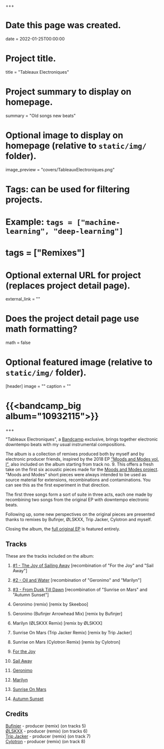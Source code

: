 +++
# Date this page was created.
date = 2022-01-25T00:00:00

# Project title.
title = "Tableaux Electroniques"

# Project summary to display on homepage.
summary = "Old songs new beats"

# Optional image to display on homepage (relative to `static/img/` folder).
image_preview = "covers/TableauxElectroniques.png"

# Tags: can be used for filtering projects.
# Example: `tags = ["machine-learning", "deep-learning"]`
# tags = ["Remixes"]

# Optional external URL for project (replaces project detail page).
external_link = ""

# Does the project detail page use math formatting?
math = false

# Optional featured image (relative to `static/img/` folder).
[header]
image = ""
caption = ""

# {{<bandcamp_big album="10932115">}}

+++

"Tableaux Electroniques", a [Bandcamp](https://skeeboo.bandcamp.com/album/tableaux-electroniques) exclusive, brings together electronic downtempo beats with my usual instrumental compositions. 

The album is a collection of remixes produced both by myself and by electronic producer friends, inspired by the 2018 EP ["Moods and Modes vol. I"](/music/moods_and_modes_vol1), also included on the album starting from track no. 9. This offers a fresh take on the first six acoustic pieces made for the [Moods and Modes project](/post/moods_and_modes). "Moods and Modes" short pieces were always intended to be used as source material for extensions, recombinations and contaminations. You can see this as the first experiment in that direction.

The first three songs form a sort of suite in three acts, each one made by recombining two songs from the original EP with downtempo electronic beats. 

Following up, some new perspectives on the original pieces are presented thanks to remixes by Bufinjer, ØLSKXX, Trip Jacker, Cylotron and myself.

Closing the album, the [full original EP](/music/moods_and_modes_vol1) is featured entirely.

## Tracks

These are the tracks included on the album:

1. [#1 - The Joy of Sailing Away](/music/the_joy_of_sailing_away) \[recombination of "For the Joy" and "Sail Away"\]
2. [#2 - Oil and Water](/music/oil_and_water) \[recombination of "Geronimo" and "Marilyn"\]
3. [#3 - From Dusk Till Dawn](/music/from_dusk_till_dawn) \[recombination of "Sunrise on Mars" and "Autumn Sunset"\]


4. Geronimo (remix) \[remix by Skeeboo\]
5. Geronimo (Bufinjer Arrowhead Mix) \[remix by Bufinjer\]
6. Marilyn (ØLSKXX Remix) \[remix by ØLSKXX\]
7. Sunrise On Mars (Trip Jacker Remix) \[remix by Trip Jacker\]
8. Sunrise on Mars (Cylotron Remix) \[remix by Cylotron\]


9. [For the Joy](/music/for_the_joy)
10. [Sail Away](/music/sail_away)
11. [Geronimo](/music/geronimo)
12. [Marilyn](/music/marilyn)
13. [Sunrise On Mars](/music/sunrise_on_mars)
14. [Autumn Sunset](/music/autumn_sunset)


## Credits

[Bufinjer](http://www.bufinjer.com) - producer (remix) (on tracks 5) <br/>
[ØLSKXX](https://www.oakhirecords.com/artists/olskee) - producer (remix) (on tracks 6) <br/>
[Trip Jacker](https://www.tripjacker.com) - producer (remix) (on track 7) <br/>
[Cylotron](https://www.beatport.com/artist/cylotron/838924) - producer (remix) (on track 8)
